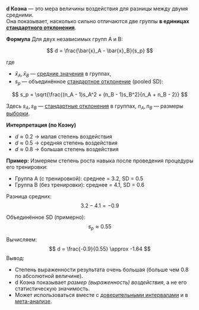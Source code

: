  
**d Коэна** — это мера величины воздействия для разницы между двумя средними.  
Она показывает, насколько сильно отличаются две группы **в единицах [стандартного отклонения](Статистические%20методы/Стандартное%20отклонение)**.

**Формула**
Для двух независимых групп A и B:

$$
d = \frac{\bar{x}_A - \bar{x}_B}{s_p}
$$

где

- $\bar{x}_A, \bar{x}_B$ — [средние значения](Статистические%20методы/Среднее,%20медиана,%20мода,%20размах) в группах,  
- $s_p$ — объединённое [стандартное отклонение](Статистические%20методы/Стандартное%20отклонение) (pooled SD):

$$
s_p = \sqrt{\frac{(n_A - 1)s_A^2 + (n_B - 1)s_B^2}{n_A + n_B - 2}}
$$

Здесь $s_A, s_B$ — [стандартные отклонения](Статистические%20методы/Стандартное%20отклонение) в группах, $n_A, n_B$ — размеры [выборки](Выборка%20и%20генеральная%20совокупность.md).

**Интерпретация (по Коэну)**
- $d \approx 0.2$ → малая степень воздействия  
- $d \approx 0.5$ → средняя степень воздействия
- $d \approx 0.8$ → большая степень воздействия

**Пример:**
Измеряем степень роста навыка после проведения процедуры его тренировки:

- Группа A (с тренировкой): среднее = 3.2, SD = 0.5  
- Группа B (без тренировки): среднее = 4.1, SD = 0.6  

Разница средних:  
$$ 3.2 - 4.1 = -0.9 $$

Объединённое SD (примерно):  
$$ s_p \approx 0.55 $$

Вычисляем:  
$$ d = \frac{-0.9}{0.55} \approx -1.64 $$
Вывод:
- Степень выраженности результата очень большая (больше чем 0.8 по абсолютной величине).  
- d Коэна показывает *размер (выраженность) воздействия*, а не его статистическую значимость. 
- Может использоваться вместе с [доверительными интервалами](в%20работе/Доверительный%20интервал) и в [мета-анализе](Мета-анализ.md).

